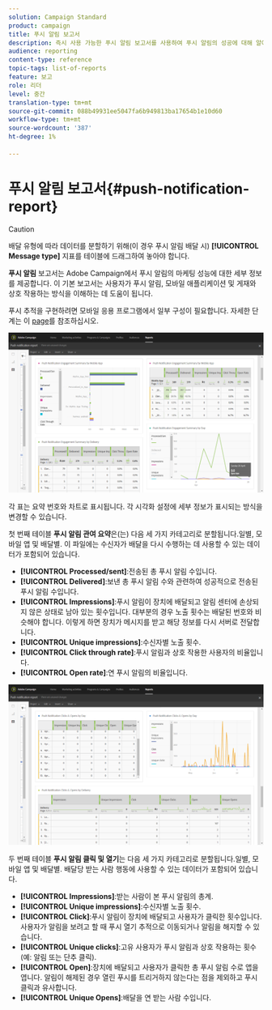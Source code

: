 ```yaml
---
solution: Campaign Standard
product: campaign
title: 푸시 알림 보고서
description: 즉시 사용 가능한 푸시 알림 보고서를 사용하여 푸시 알림의 성공에 대해 알아보십시오.
audience: reporting
content-type: reference
topic-tags: list-of-reports
feature: 보고
role: 리더
level: 중간
translation-type: tm+mt
source-git-commit: 088b49931ee5047fa6b949813ba17654b1e10d60
workflow-type: tm+mt
source-wordcount: '387'
ht-degree: 1%

---
```



# 푸시 알림 보고서{#push-notification-report}

>[!CAUTION]
>
>배달 유형에 따라 데이터를 분할하기 위해(이 경우 푸시 알림 배달 시) **[!UICONTROL Message type]** 지표를 테이블에 드래그하여 놓아야 합니다.

**푸시 알림** 보고서는 Adobe Campaign에서 푸시 알림의 마케팅 성능에 대한 세부 정보를 제공합니다. 이 기본 보고서는 사용자가 푸시 알림, 모바일 애플리케이션 및 게재와 상호 작용하는 방식을 이해하는 데 도움이 됩니다.

푸시 추적을 구현하려면 모바일 응용 프로그램에서 일부 구성이 필요합니다. 자세한 단계는 이 [page](../../administration/using/push-tracking.md)를 참조하십시오.

![](assets/dynamic_report_push.png)

각 표는 요약 번호와 차트로 표시됩니다. 각 시각화 설정에 세부 정보가 표시되는 방식을 변경할 수 있습니다.

첫 번째 테이블 **푸시 알림 관여 요약**&#x200B;은(는) 다음 세 가지 카테고리로 분할됩니다.일별, 모바일 앱 및 배달별. 이 파일에는 수신자가 배달을 다시 수행하는 데 사용할 수 있는 데이터가 포함되어 있습니다.

* **[!UICONTROL Processed/sent]**:전송된 총 푸시 알림 수입니다.
* **[!UICONTROL Delivered]**:보낸 총 푸시 알림 수와 관련하여 성공적으로 전송된 푸시 알림 수입니다.
* **[!UICONTROL Impressions]**:푸시 알림이 장치에 배달되고 알림 센터에 손상되지 않은 상태로 남아 있는 횟수입니다. 대부분의 경우 노출 횟수는 배달된 번호와 비슷해야 합니다. 이렇게 하면 장치가 메시지를 받고 해당 정보를 다시 서버로 전달합니다.
* **[!UICONTROL Unique impressions]**:수신자별 노출 횟수.
* **[!UICONTROL Click through rate]**:푸시 알림과 상호 작용한 사용자의 비율입니다.
* **[!UICONTROL Open rate]**:연 푸시 알림의 비율입니다.

![](assets/dynamic_report_push_2.png)

두 번째 테이블 **푸시 알림 클릭 및 열기**&#x200B;는 다음 세 가지 카테고리로 분할됩니다.일별, 모바일 앱 및 배달별. 배달당 받는 사람 행동에 사용할 수 있는 데이터가 포함되어 있습니다.

* **[!UICONTROL Impressions]**:받는 사람이 본 푸시 알림의 총계.
* **[!UICONTROL Unique impressions]**:수신자별 노출 횟수.
* **[!UICONTROL Click]**:푸시 알림이 장치에 배달되고 사용자가 클릭한 횟수입니다. 사용자가 알림을 보려고 할 때 푸시 열기 추적으로 이동되거나 알림을 해지할 수 있습니다.
* **[!UICONTROL Unique clicks]**:고유 사용자가 푸시 알림과 상호 작용하는 횟수(예: 알림 또는 단추 클릭).
* **[!UICONTROL Open]**:장치에 배달되고 사용자가 클릭한 총 푸시 알림 수로 앱을 엽니다. 알림이 해제된 경우 열린 푸시를 트리거하지 않는다는 점을 제외하고 푸시 클릭과 유사합니다.
* **[!UICONTROL Unique Opens]**:배달을 연 받는 사람 수입니다.

